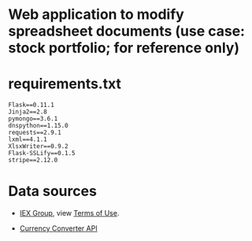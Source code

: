 # Web application to modify spreadsheet documents (use case: stock portfolio; for reference only)

# requirements.txt

    Flask==0.11.1
    Jinja2==2.8
    pymongo==3.6.1
    dnspython==1.15.0
    requests==2.9.1
    lxml==4.1.1
    XlsxWriter==0.9.2
    Flask-SSLify==0.1.5
    stripe==2.12.0

# Data sources

- <a href="https://iextrading.com/developer" target="_blank">IEX Group</a>, view <a href="https://iextrading.com/api-exhibit-a/" target="_blank">Terms of Use</a>.

- <a href="https://free.currencyconverterapi.com/" target="_blank">Currency Converter API</a>
